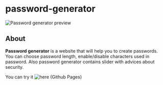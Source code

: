 # password-generator
![Password generator preview](https://i.ibb.co/2KWJmLB/password-generator.jpg)

## About
**Password generator** is a website that will help you to create passwords. You can choose password length, enable/disable characters used in password. Also password generator contains slider with advices about security.

You can try it ![here (Github Pages)](https://puphs.github.io/password-generator/app)


